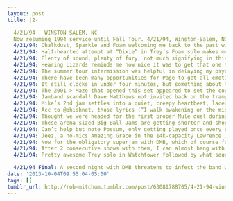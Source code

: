 ```yaml
---
layout: post
title: |2-

  4/21/94 - WINSTON-SALEM, NC
  Now resuming 1994 service until Fall Tour. 4/21/94, Winston-Salem, NC, Lawrence Joel Veterans Memorial Coliseum. http://www.phishtracks.com/shows/1994-04-21/ …
  4/21/94: Chalkdust, Sparkle and Foam welcoming me back to the past with a warm, spirited, kind of predictable embrace.
  4/21/94: Half-hearted attempt at “Dixie” in Trey’s Foam solo makes me think we need a community term for failed teases.
  4/21/94: Plenty of sound, plenty of fury, not much signifying in this Melt. Has it lost something in the jump to basketball arenas?
  4/21/94: Hearing Lizards reminds me how nice it was to get that one towards the end of a rough weekend in Chicago this summer.
  4/21/94: The summer tour intermission was helpful in delaying my psychotic break from hearing Disease every damn show.
  4/21/94: There have been many opportunities for Page to get all emotional on the piano keys this set (Foam, Lizards, If I Could).
  4/21/94: It still clocks in under four minutes, but something about the ambient intro to this 2001 felt deeper than usual for the era.
  4/21/94: The 2001 > Maze that opened this set appeared to set the course for dark spaces, but Fluffhead is ruining those plans.
  4/21/94: Jamband scandal! Dave Matthews not invited back on the tramps for Mike’s, audience volunteer chosen instead.
  4/21/94: Mike’s 2nd jam settles into a quiet, creepy heartbeat, laced with horror organ. Hydrogen returns to the middle…with lyrics?
  4/21/94: Acc to @phishnet, those lyrics (“I walk awakening on the misty fields of forever”) have turned up in 6 versions of Hydrogen. Huh.
  4/21/94: Thought we were headed for the first proper Mule duel during Page’s “difficult” solo, but nope, no Trey response.
  4/21/94: These arena-sized Big Ball Jams are getting shorter and shorter - only 2:19 on this one. Not that I’m complaining, mind you.
  4/21/94: Can’t help but note Possum, only getting played once every 6-8 shows in spring 94, sounds way fresher than modern-day versions.
  4/21/94: Jeez, a no-mics Amazing Grace in the 14k-capacity Lawrence Joel Coliseum? And somehow the taper caught it.
  4/21/94: Now for the obligatory superjam with DMB, which of course follows traditional superjam protocol of Drums > Jam > Dylan Cover.
  4/21/94: After 2 consecutive shows with them, I can almost hang with these DMB jams if not for the sax (and, yikes, Dave vox on Watchtower).
  4/21/94: Pretty awesome Trey solo in Watchtower followed by what sounds like Boyd Tinsley sawing a log for 3 minutes.

  4/21/94 Final: A second night with DMB threatens to infect the band with jam-less mediocrity. Escape! Before it’s too late!
date: '2013-10-04T09:55:04-05:00'
tags: []
tumblr_url: http://rob-mitchum.tumblr.com/post/63081788705/4-21-94-winston-salem-nc-now-resuming-1994
---
```

